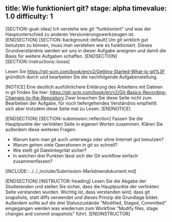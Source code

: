 title: Wie funktioniert git?
stage: alpha
timevalue: 1.0
difficulty: 1
---

[SECTION::goal::idea]
Ich verstehe wie git "funktioniert" und was der Hauptunterschied zu anderen 
Versionierungswerkzeugen ist.
[ENDSECTION]
[SECTION::background::default]
Um git wirklich gut benutzen zu können, muss man verstehen wie es funktioniert. Dieses 
Grundverständnis werden wir uns in dieser Aufgabe aneignen und damit die Basis für weitere 
Aufgaben schaffen.
[ENDSECTION]
[SECTION::instructions::loose]

Lesen Sie https://git-scm.com/book/en/v2/Getting-Started-What-is-git%3F gründlich durch und 
bearbeiten Sie die nachfolgende Aufgabenstellung.

[NOTICE]
Eine deutlich ausführlichere Erklärung des Arbeitens mit Dateien in git finden Sie hier:
https://git-scm.com/book/en/v2/Git-Basics-Recording-Changes-to-the-Repository
Zwar brauchen Sie diese Seite nicht zum Bearbeiten der Aufgabe, für noch tiefergehendes 
Verständnis empfiehlt sich aber trotzdem diese Seite mal zu Lesen.
[ENDNOTICE]

[ENDSECTION]
[SECTION::submission::reflection]
Fassen Sie die Hauptpunkte der verlinkten Seite in eigenen Worten zusammen.
Klären Sie außerdem diese weiteren Fragen:

- Warum kann man git auch unterwegs oder ohne Internet gut benutzen?
- Warum gehen viele Operationen in git so schnell?
- Wie stellt git Dateiintegrität sicher?
- In welchen drei Punkten lässt sich der Git workflow einfach zusammenfassen?

[INCLUDE::../../_include/Submission-Markdowndokument.md]

[ENDSECTION]
[INSTRUCTOR::heading]
Lesen Sie die Abgabe der Studierenden und stellen Sie sicher, dass die Hauptpunkte der verlinkten 
Seite verstanden wurden. Wichtig ist, dass verstanden wird, dass git snapshots, statt 
diffs verwendet und dieses Prinzip die Grundlage bildet.
Außerdem sollte auf die drei Statuszustände "Modified, Staged, Committed" eingegangen werden was 
wiederrum zum Workflow "Modify files, stage changes and commit snapshots" führt.
[ENDINSTRUCTOR]
